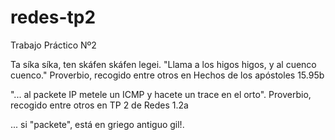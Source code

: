 redes-tp2
=========

Trabajo Práctico Nº2

Ta síka síka, ten skáfen skáfen legei.
"Llama a los higos higos, y al cuenco cuenco." Proverbio, recogido entre otros en Hechos de los apóstoles 15.95b

"... al packete IP metele un ICMP y hacete un trace en el orto". Proverbio, recogido entre otros en TP 2 de Redes 1.2a

... si "packete", está en griego antiguo gil!.

